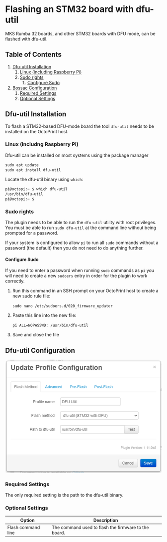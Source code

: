 # Flashing an STM32 board with dfu-util

MKS Rumba 32 boards, and other STM32 boards with DFU mode, can be flashed with dfu-util.

## Table of Contents
1. [Dfu-util Installation](#dfu-util-installation)
   1. [Linux (including Raspberry Pi)](#linux-including-raspberry-pi)
   1. [Sudo rights](#sudo-rights)
      1. [Configure Sudo](#configure-sudo)
1. [Bossac Configuration](#bossac-configuration)
   1. [Required Settings](#required-settings)
   1. [Optional Settings](#optional-settings)

## Dfu-util Installation
To flash a STM32-based DFU-mode board the tool `dfu-util` needs to be installed on the OctoPrint host.

### Linux (includng Raspberry Pi)
Dfu-util can be installed on most systems using the package manager

```
sudo apt update
sudo apt install dfu-util
```

Locate the dfu-util binary using `which`:

```
pi@octopi:~ $ which dfu-util
/usr/bin/dfu-util
pi@octopi:~ $
```

### Sudo rights
The plugin needs to be able to run the `dfu-util` utility with root privileges.  You must be able to run `sudo dfu-util` at the command line without being prompted for a password.

If your system is configured to allow `pi` to run all `sudo` commands without a password (the default) then you do not need to do anything further.

#### Configure Sudo
If you need to enter a password when running `sudo` commands as `pi` you will need to create a new `sudoers` entry in order for the plugin to work correctly.

1. Run this command in an SSH prompt on your OctoPrint host to create a new sudo rule file:

   `sudo nano /etc/sudoers.d/020_firmware_updater`

2. Paste this line into the new file:

   `pi ALL=NOPASSWD: /usr/bin/dfu-util`

3. Save and close the file

## Dfu-util Configuration
<p align="center">
  <img alt="Firmware Updater" src="../extras/img/dfu-util.png">
</p>

### Required Settings
The only required setting is the path to the dfu-util binary.

### Optional Settings
| Option | Description |
| --- | --- |
| Flash command line | The command used to flash the firmware to the board. |
